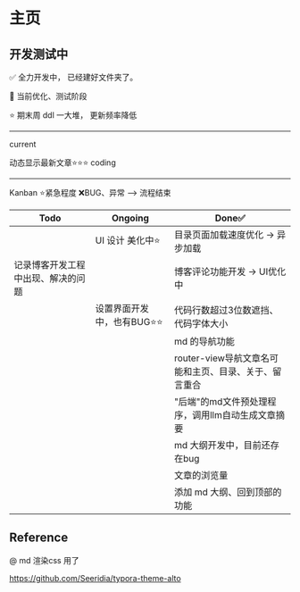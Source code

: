 # 主页

## 开发测试中

✅ 全力开发中， 已经建好文件夹了。

🧩 当前优化、测试阶段

⭐ 期末周 ddl 一大堆， 更新频率降低

---

current

动态显示最新文章⭐⭐⭐  coding


---



Kanban ⭐紧急程度 ❌BUG、异常 --> 流程结束

| Todo                               | Ongoing                     | Done✅                                                |
| ---------------------------------- | --------------------------- | ----------------------------------------------------- |
|                                    | UI 设计 美化中⭐            | 目录页面加载速度优化 → 异步加载                      |
| 记录博客开发工程中出现、解决的问题 |                             | 博客评论功能开发 → UI优化中                          |
|                                    | 设置界面开发中，也有BUG⭐⭐ | 代码行数超过3位数遮挡、代码字体大小                   |
|                                    |                             | md 的导航功能                                         |
|                                    |                             | router-view导航文章名可能和主页、目录、关于、留言重合 |
|                                    |                             | "后端"的md文件预处理程序，调用llm自动生成文章摘要     |
|                                    |                             | md 大纲开发中，目前还存在bug                          |
|                                    |                             | 文章的浏览量                                          |
|                                    |                             | 添加 md 大纲、回到顶部的功能                          |

## Reference

@ md 渲染css 用了

https://github.com/Seeridia/typora-theme-alto
